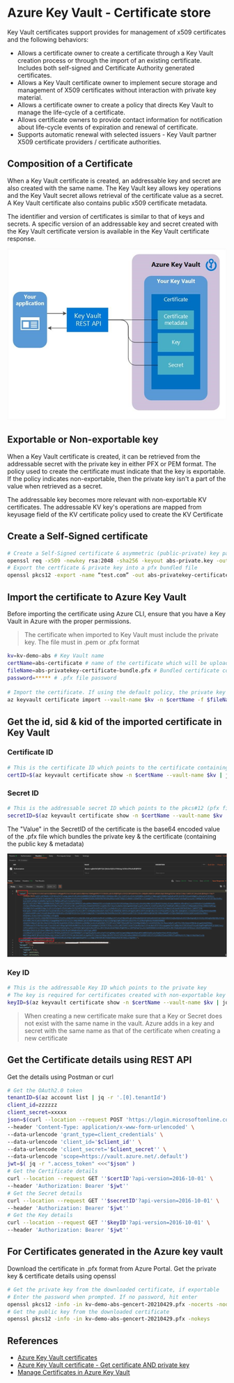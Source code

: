 # Azure Key Vault - Certificate store
Key Vault certificates support provides for management of x509 certificates and the following behaviors:
* Allows a certificate owner to create a certificate through a Key Vault creation process or through the import of an existing certificate. Includes both self-signed and Certificate Authority generated certificates.
* Allows a Key Vault certificate owner to implement secure storage and management of X509 certificates without interaction with private key material.
* Allows a certificate owner to create a policy that directs Key Vault to manage the life-cycle of a certificate.
* Allows certificate owners to provide contact information for notification about life-cycle events of expiration and renewal of certificate.
* Supports automatic renewal with selected issuers - Key Vault partner X509 certificate providers / certificate authorities.

## Composition of a Certificate
When a Key Vault certificate is created, an addressable key and secret are also created with the same name. The Key Vault key allows key operations and the Key Vault secret allows retrieval of the certificate value as a secret. A Key Vault certificate also contains public x509 certificate metadata.

The identifier and version of certificates is similar to that of keys and secrets. A specific version of an addressable key and secret created with the Key Vault certificate version is available in the Key Vault certificate response.

![Alt text](/images/azure-key-vault-certificate.png)

## Exportable or Non-exportable key
When a Key Vault certificate is created, it can be retrieved from the addressable secret with the private key in either PFX or PEM format. The policy used to create the certificate must indicate that the key is exportable. If the policy indicates non-exportable, then the private key isn't a part of the value when retrieved as a secret.

The addressable key becomes more relevant with non-exportable KV certificates. The addressable KV key's operations are mapped from keyusage field of the KV certificate policy used to create the KV Certificate

## Create a Self-Signed certificate
```bash
# Create a Self-Signed certificate & asymmetric (public-private) key pair
openssl req -x509 -newkey rsa:2048 -sha256 -keyout abs-private.key -out abs-certificate.crt -subj "/CN=test.com" -days 600
# Export the certficate & private key into a pfx bundled file
openssl pkcs12 -export -name “test.com” -out abs-privatekey-certificate-bundle.pfx -inkey abs-private.key -in abs-certificate.crt
```

## Import the certificate to Azure Key Vault
Before importing the certificate using Azure CLI, ensure that you have a Key Vault in Azure with the proper permissions. 
> The certificate when imported to Key Vault must include the private key. The file must in .pem or .pfx format
```bash
kv=kv-demo-abs # Key Vault name
certName=abs-certificate # name of the certificate which will be uploaded in KV
fileName=abs-privatekey-certificate-bundle.pfx # Bundled certificate containing the private key & certificate
password=***** # .pfx file password

# Import the certificate. If using the default policy, the private key is exportable
az keyvault certificate import --vault-name $kv -n $certName -f $fileName --password $password
```

## Get the id, sid & kid of the imported certificate in Key Vault
### Certificate ID
```bash
# This is the certificate ID which points to the certificate containing public key & metadata
certID=$(az keyvault certificate show -n $certName --vault-name $kv | jq -r ".id")
```
### Secret ID
```bash
# This is the addressable secret ID which points to the pkcs#12 (pfx file) bundle which contains the private key & certificate (public key & metadata). The 
secretID=$(az keyvault certificate show -n $certName --vault-name $kv | jq -r ".sid")
```
The "Value" in the SecretID of the certificate is the base64 encoded value of the .pfx file which bundles the private key & the certificate (containing the public key & metadata) 

![Alt text](images/secret-value-certificate.png)

### Key ID
```bash
# This is the addressable Key ID which points to the private key
# The key is required for certificates created with non-exportable key (-KeyNotExportable). Non-exportable certificates do not have the private portion contained in secret. Any certificate operation requiring the private part should use the key. For consistency, the key exists for exportable certificates as well.
keyID=$(az keyvault certificate show -n $certName --vault-name $kv | jq -r ".kid")
```
> When creating a new certificate make sure that a Key or Secret does not exist with the same name in the vault. Azure adds in a key and secret with the same name as that of the certificate when creating a new certificate

## Get the Certificate details using REST API
Get the details using Postman or curl
```bash
# Get the OAuth2.0 token
tenantID=$(az account list | jq -r '.[0].tenantId')
client_id=zzzzzz
client_secret=xxxxx
json=$(curl --location --request POST 'https://login.microsoftonline.com/'$tenantID'/oauth2/v2.0/token' \
--header 'Content-Type: application/x-www-form-urlencoded' \
--data-urlencode 'grant_type=client_credentials' \
--data-urlencode 'client_id='$client_id'' \
--data-urlencode 'client_secret='$client_secret'' \
--data-urlencode 'scope=https://vault.azure.net/.default')
jwt=$( jq -r ".access_token" <<<"$json" )
# Get the Certificate details
curl --location --request GET ''$certID'?api-version=2016-10-01' \
--header 'Authorization: Bearer '$jwt''
# Get the Secret details
curl --location --request GET ''$secretID'?api-version=2016-10-01' \
--header 'Authorization: Bearer '$jwt''
# Get the Key details
curl --location --request GET ''$keyID'?api-version=2016-10-01' \
--header 'Authorization: Bearer '$jwt''
```
## For Certificates generated in the Azure key vault
Download the certificate in .pfx format from Azure Portal. Get the private key & certificate details using openssl
```bash
# Get the private key from the downloaded certificate, if exportable
# Enter the password when prompted. If no password, hit enter
openssl pkcs12 -info -in kv-demo-abs-gencert-20210429.pfx -nocerts -nodes
# Get the public key from the downloaded certificate
openssl pkcs12 -info -in kv-demo-abs-gencert-20210429.pfx -nokeys
```

## References
* [Azure Key Vault certificates](https://docs.microsoft.com/en-us/azure/key-vault/certificates/about-certificates)
* [Azure Key Vault certificate - Get certificate AND private key](https://github.com/Azure/azure-sdk-for-js/issues/7647)
* [Manage Certificates in Azure Key Vault](https://www.rahulpnath.com/blog/manage-certificates-in-azure-key-vault/)
